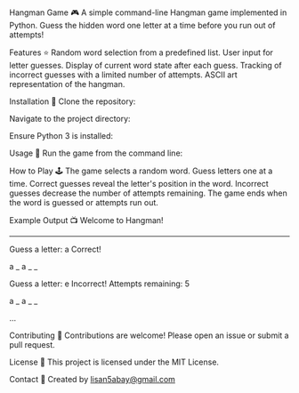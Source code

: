 Hangman Game 🎮
A simple command-line Hangman game implemented in Python. Guess the hidden word one letter at a time before you run out of attempts!

Features ⭐
Random word selection from a predefined list.
User input for letter guesses.
Display of current word state after each guess.
Tracking of incorrect guesses with a limited number of attempts.
ASCII art representation of the hangman.

Installation 💾
Clone the repository:

Navigate to the project directory:

Ensure Python 3 is installed:

Usage 🚀
Run the game from the command line:

How to Play 🕹️
The game selects a random word.
Guess letters one at a time.
Correct guesses reveal the letter's position in the word.
Incorrect guesses decrease the number of attempts remaining.
The game ends when the word is guessed or attempts run out.

Example Output 📺
Welcome to Hangman!
_ _ _ _ _

Guess a letter: a
Correct!

a _ a _ _

Guess a letter: e
Incorrect! Attempts remaining: 5

a _ a _ _

...

Contributing 🤝
Contributions are welcome! Please open an issue or submit a pull request.

License 📄
This project is licensed under the MIT License.

Contact 📧
Created by lisan5abay@gmail.com
